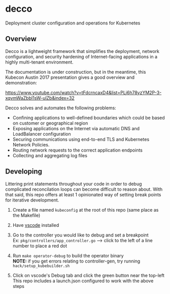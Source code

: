 # decco
Deployment cluster configuration and operations for Kubernetes

## Overview

Decco is a lightweight framework that simplifies the deployment,
 network configuration, and security hardening of Internet-facing
 applications in a highly multi-tenant environment.
 
The documentation is under construction, but in the meantime,
this Kubecon Austin 2017 presentation gives a good overview and
demonstration:

https://www.youtube.com/watch?v=tFdcrncaxD4&list=PLj6h78yzYM2P-3-xqvmWaZbbI1sW-ulZb&index=32

Decco solves and automates the following problems:
- Confining applications to well-defined boundaries which could be based on customer or geographical region
- Exposing applications on the Internet via automatic DNS and LoadBalancer configuration
- Securing communications using end-to-end TLS and Kubernetes Network Policies.
- Routing network requests to the correct application endpoints
- Collecting and aggregating log files



## Developing
Littering print statements throughout your code in order to debug complicated reconcilation loops can become difficult to reason about. With that said, this repo offers at least 1 opinionated way of setting break points for iterative development.

1. Create a file named `kubeconfig` at the root of this repo (same place as the Makefile)
2. Have [vscode](https://code.visualstudio.com/) installed
3. Go to the controller you would like to debug and set a breakpoint  
Ex: `pkg/controllers/app_controller.go` --> click to the left of a line number to place a red dot
4. Run `make operator-debug` to build the operator binary  
**NOTE:** if you get errors relating to controller-gen, try running `hack/setup_kubebuilder.sh`

5. Click on vscode's Debug tab and click the green button near the top-left  
This repo includes a launch.json configured to work with the above steps 